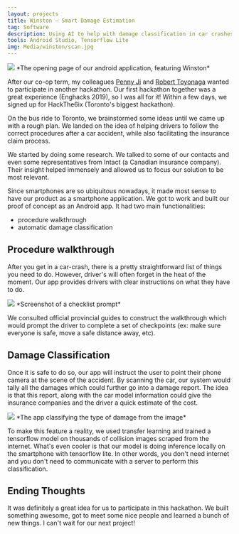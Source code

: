 ```yaml
---
layout: projects
title: Winston — Smart Damage Estimation
tag: Software
description: Using AI to help with damage classification in car crashes.
tools: Android Studio, Tensorflow Lite
img: Media/winston/scan.jpg
---
```

<img src="/Media/winston/home_screen.jpg">
*The opening page of our android application, featuring Winston*

After our co-op term, my colleagues <a href="https://ca.linkedin.com/in/yipeng-penny-ji">Penny Ji</a> and <a href="https://ca.linkedin.com/in/robert-toyonaga-421176149">Robert Toyonaga</a> wanted to participate in another hackathon. Our first hackathon together was a great experience (Enghacks 2019), so I was all for it! Within a few days, we signed up for HackThe6ix (Toronto's biggest hackathon).

On the bus ride to Toronto, we brainstormed some ideas until we came up with a rough plan. We landed on the idea of helping drivers to follow the correct procedures after a car accident, while also facilitating the insurance claim process.

We started by doing some research. We talked to some of our contacts and even some representatives from Intact (a Canadian insurance company). Their insight helped immensely and allowed us to focus our solution to be most relevant.

Since smartphones are so ubiquitous nowadays, it made most sense to have our product as a smartphone application. We got to work and built our proof of concept as an Android app. It had two main functionalities:

- procedure walkthrough
- automatic damage classification

## Procedure walkthrough
After you get in a car-crash, there is a pretty straightforward list of things you need to do. However, driver's will often forget in the heat of the moment. Our app provides drivers with clear instructions on what they have to do. 

<img src="/Media/winston/walkthrough.jpg">
*Screenshot of a checklist prompt*

We consulted official provincial guides to construct the walkthrough which would prompt the driver to complete a set of checkpoints (ex: make sure everyone is safe, move a safe distance away, etc).

## Damage Classification
Once it is safe to do so, our app will instruct the user to point their phone camera at the scene of the accident. By scanning the car, our system would tally all the damages which could further go into a damage report. The idea is that this report, along with the car model information could give the insurance companies and the driver a quick estimate of the cost. 

<img src="/Media/winston/scan.jpg">
*The app classifying the type of damage from the image*

To make this feature a reality, we used transfer learning and trained a tensorflow model on thousands of collision images scraped from the internet. What's even cooler is that our model is doing inference locally on the smartphone with tensorflow lite. In other words, you don't need internet and you don't need to communicate with a server to perform this classification.

## Ending Thoughts
It was definitely a great idea for us to participate in this hackathon. We built something awesome, got to meet some nice people and learned a bunch of new things. I can't wait for our next project!




